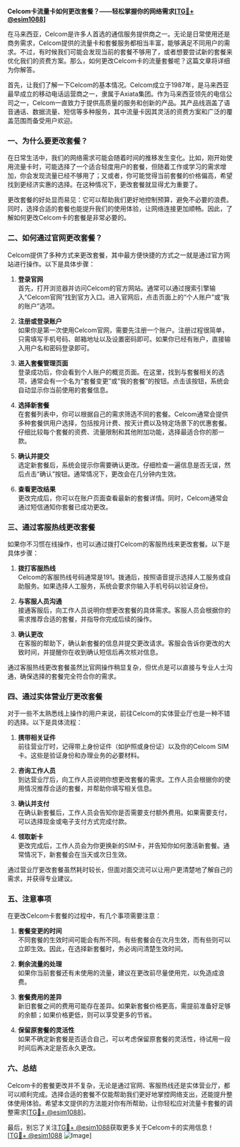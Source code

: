 **Celcom卡流量卡如何更改套餐？——轻松掌握你的网络需求[[TG💪+ @esim1088](https://t.me/s/esim1088)]**

在马来西亚，Celcom是许多人首选的通信服务提供商之一。无论是日常使用还是商务需求，Celcom提供的流量卡和套餐服务都相当丰富，能够满足不同用户的需求。不过，有时候我们可能会发现当前的套餐不够用了，或者想要尝试新的套餐来优化我们的资费方案。那么，如何更改Celcom卡的流量套餐呢？这篇文章将详细为你解答。

首先，让我们了解一下Celcom的基本情况。Celcom成立于1987年，是马来西亚最早成立的移动电话运营商之一，隶属于Axiata集团。作为马来西亚领先的电信公司之一，Celcom一直致力于提供高质量的服务和创新的产品。其产品线涵盖了语音通话、数据流量、短信等多种服务，其中流量卡因其灵活的资费方案和广泛的覆盖范围而备受用户欢迎。

### **一、为什么要更改套餐？**

在日常生活中，我们的网络需求可能会随着时间的推移发生变化。比如，刚开始使用流量卡时，可能选择了一个适合轻度用户的套餐，但随着工作或学习的需求增加，你会发现流量已经不够用了；又或者，你可能觉得当前套餐的价格偏高，希望找到更经济实惠的选择。在这种情况下，更改套餐就显得尤为重要了。

更改套餐的好处显而易见：它可以帮助我们更好地控制预算，避免不必要的浪费。同时，选择合适的套餐也能提升我们的使用体验，让网络连接更加顺畅。因此，了解如何更改Celcom卡的套餐是非常必要的。

### **二、如何通过官网更改套餐？**

Celcom提供了多种方式来更改套餐，其中最方便快捷的方式之一就是通过官方网站进行操作。以下是具体步骤：

1. **登录官网**  
   首先，打开浏览器并访问Celcom的官方网站。通常可以通过搜索引擎输入“Celcom官网”找到官方入口。进入官网后，点击页面上的“个人账户”或“我的账户”选项。

2. **注册或登录账户**  
   如果你是第一次使用Celcom官网，需要先注册一个账户。注册过程很简单，只需填写手机号码、邮箱地址以及设置密码即可。如果你已经有账户，直接输入用户名和密码登录即可。

3. **进入套餐管理页面**  
   登录成功后，你会看到个人账户的概览页面。在这里，找到与套餐相关的选项，通常会有一个名为“套餐变更”或“我的套餐”的按钮。点击该按钮，系统会自动显示你当前使用的套餐信息。

4. **选择新套餐**  
   在套餐列表中，你可以根据自己的需求筛选不同的套餐。Celcom通常会提供多种套餐供用户选择，包括按月计费、按天计费以及特定场景下的优惠套餐。仔细比较每个套餐的资费、流量限制和其他附加功能，选择最适合你的那一款。

5. **确认并提交**  
   选定新套餐后，系统会提示你需要确认更改。仔细检查一遍信息是否无误，然后点击“确认”按钮。通常情况下，更改会在几分钟内生效。

6. **查看更改结果**  
   更改完成后，你可以在账户页面查看最新的套餐详情。同时，Celcom通常会通过短信通知你套餐已成功更改。

### **三、通过客服热线更改套餐**

如果你不习惯在线操作，也可以通过拨打Celcom的客服热线来更改套餐。以下是具体步骤：

1. **拨打客服热线**  
   Celcom的客服热线号码通常是191。拨通后，按照语音提示选择人工服务或自助服务。如果选择人工服务，系统会要求你输入手机号码以验证身份。

2. **与客服人员沟通**  
   接通客服后，向工作人员说明你想更改套餐的具体需求。客服人员会根据你的需求推荐合适的套餐，并指导你完成后续的操作。

3. **确认更改**  
   在客服的帮助下，确认新套餐的信息并提交更改请求。客服会告诉你更改的大致时间，并提醒你在收到确认短信后再次核对信息。

通过客服热线更改套餐虽然比官网操作稍显复杂，但优点是可以直接与专业人士沟通，确保选择的套餐完全符合你的需求。

### **四、通过实体营业厅更改套餐**

对于一些不太熟悉线上操作的用户来说，前往Celcom的实体营业厅也是一种不错的选择。以下是具体流程：

1. **携带相关证件**  
   前往营业厅时，记得带上身份证件（如护照或身份证）以及你的Celcom SIM卡。这些是验证身份和办理业务的必要材料。

2. **咨询工作人员**  
   到达营业厅后，向工作人员说明你想更改套餐的需求。工作人员会根据你的使用情况推荐合适的套餐，并帮助你填写相关信息。

3. **确认并支付**  
   在确认新套餐后，工作人员会告知你是否需要支付额外费用。如果需要支付，可以选择现金或电子支付方式完成付款。

4. **领取新卡**  
   更改完成后，工作人员会为你更换新的SIM卡，并告知你如何激活新套餐。通常情况下，新套餐会在当天或次日生效。

通过营业厅更改套餐虽然耗时较长，但面对面交流可以让用户更清楚地了解自己的需求，并获得专业建议。

### **五、注意事项**

在更改Celcom卡套餐的过程中，有几个事项需要注意：

1. **套餐变更的时间**  
   不同套餐的生效时间可能会有所不同。有些套餐会在次月生效，而有些则可以立即生效。因此，在选择新套餐时，务必询问清楚生效时间。

2. **剩余流量的处理**  
   如果你当前套餐还有未使用的流量，建议在更改前尽量使用完，以免造成浪费。

3. **套餐费用的差异**  
   新旧套餐之间的费用可能存在差异。如果新套餐价格更高，需提前准备好足够的余额；如果价格更低，则可以享受更多的节省。

4. **保留原套餐的灵活性**  
   如果不确定新套餐是否适合自己，可以考虑保留原套餐的灵活性，待试用一段时间后再决定是否永久更改。

### **六、总结**

Celcom卡的套餐更改并不复杂，无论是通过官网、客服热线还是实体营业厅，都可以顺利完成。选择合适的套餐不仅能帮助我们更好地掌控网络支出，还能提升整体使用体验。希望本文提供的方法能对你有所帮助，让你轻松应对流量卡套餐的调整需求[[TG💪+ @esim1088](https://t.me/s/esim1088)]。

最后，别忘了关注[TG💪+ @esim1088](https://t.me/s/esim1088)获取更多关于Celcom卡的实用信息！  
[[TG💪+ @esim1088](https://t.me/s/esim1088) ![Image](https://i.postimg.cc/4NQfJmqS/Snipaste-2025-05-13-00-14-12.png)]